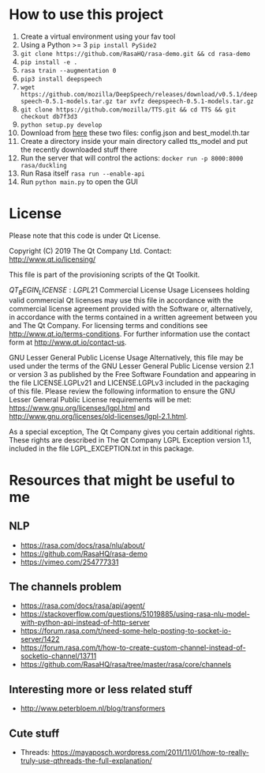 # How to use this project

1. Create a virtual environment using your fav tool
2. Using a Python >= 3 `pip install PySide2`
3. `git clone https://github.com/RasaHQ/rasa-demo.git && cd rasa-demo`
4. `pip install -e .`
5. `rasa train --augmentation 0`
6. `pip3 install deepspeech`
7. `wget https://github.com/mozilla/DeepSpeech/releases/download/v0.5.1/deepspeech-0.5.1-models.tar.gz
tar xvfz deepspeech-0.5.1-models.tar.gz`
8. `git clone https://github.com/mozilla/TTS.git && cd TTS && git checkout db7f3d3`
9. `python setup.py develop`
10. Download from [here](https://drive.google.com/drive/folders/1GU8WGix98WrR3ayjoiirmmbLUZzwg4n0) these two files: config.json and best_model.th.tar
11. Create a directory inside your main directory called tts_model and put the recently downloaded stuff there
12. Run the server that will control the actions: `docker run -p 8000:8000 rasa/duckling`
13. Run Rasa itself `rasa run --enable-api`
14. Run `python main.py` to open the GUI

# License

Please note that this code is under Qt License.

Copyright (C) 2019 The Qt Company Ltd.
Contact: http://www.qt.io/licensing/

This file is part of the provisioning scripts of the Qt Toolkit.

$QT_BEGIN_LICENSE:LGPL21$
Commercial License Usage
Licensees holding valid commercial Qt licenses may use this file in
accordance with the commercial license agreement provided with the
Software or, alternatively, in accordance with the terms contained in
a written agreement between you and The Qt Company. For licensing terms
and conditions see http://www.qt.io/terms-conditions. For further
information use the contact form at http://www.qt.io/contact-us.

GNU Lesser General Public License Usage
Alternatively, this file may be used under the terms of the GNU Lesser
General Public License version 2.1 or version 3 as published by the Free
Software Foundation and appearing in the file LICENSE.LGPLv21 and
LICENSE.LGPLv3 included in the packaging of this file. Please review the
following information to ensure the GNU Lesser General Public License
requirements will be met: https://www.gnu.org/licenses/lgpl.html and
http://www.gnu.org/licenses/old-licenses/lgpl-2.1.html.

As a special exception, The Qt Company gives you certain additional
rights. These rights are described in The Qt Company LGPL Exception
version 1.1, included in the file LGPL_EXCEPTION.txt in this package.

# Resources that might be useful to me

## NLP

* https://rasa.com/docs/rasa/nlu/about/
* https://github.com/RasaHQ/rasa-demo
* https://vimeo.com/254777331

## The channels problem

* https://rasa.com/docs/rasa/api/agent/
* https://stackoverflow.com/questions/51019885/using-rasa-nlu-model-with-python-api-instead-of-http-server
* https://forum.rasa.com/t/need-some-help-posting-to-socket-io-server/1422
* https://forum.rasa.com/t/how-to-create-custom-channel-instead-of-socketio-channel/13711
* https://github.com/RasaHQ/rasa/tree/master/rasa/core/channels

## Interesting more or less related stuff

* http://www.peterbloem.nl/blog/transformers

## Cute stuff

* Threads: https://mayaposch.wordpress.com/2011/11/01/how-to-really-truly-use-qthreads-the-full-explanation/
